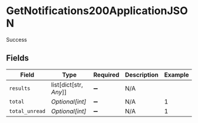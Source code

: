 # GetNotifications200ApplicationJSON

Success


## Fields

| Field                  | Type                   | Required               | Description            | Example                |
| ---------------------- | ---------------------- | ---------------------- | ---------------------- | ---------------------- |
| `results`              | list[dict[str, *Any*]] | :heavy_minus_sign:     | N/A                    |                        |
| `total`                | *Optional[int]*        | :heavy_minus_sign:     | N/A                    | 1                      |
| `total_unread`         | *Optional[int]*        | :heavy_minus_sign:     | N/A                    | 1                      |